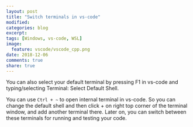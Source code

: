 ```yaml
---
layout: post
title: "Switch terminals in vs-code"
modified:
categories: blog
excerpt:
tags: [Windows, vs-code, WSL]
image:
  feature: vscode/vscode_cpp.png
date: 2018-12-06
comments: true
share: true
---
```


You can also select your default terminal by pressing F1 in vs-code and typing/selecting Terminal: Select Default Shell.

You can use `Ctrl + ~` to open internal terminal in vs-code. So you can change the default shell and then click + on right top corner of the terminal window, and add another terminal there. Later on, you can switch between these terminals for running and testing your code.

